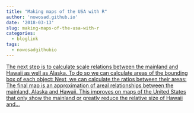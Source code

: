 ```yaml
---
title: "Making maps of the USA with R"
author: 'nowosad.github.io'
date: '2018-03-13'
slug: making-maps-of-the-usa-with-r
categories:
  - bloglink
tags:
  - nowosadgithubio
---
```


[The next step is to calculate scale relations between the mainland and Hawaii as well as Alaska. To do so we can calculate areas of the bounding box of each object: Next, we can calculate the ratios between their areas: The final map is an approximation of areal relationships between the mainland, Alaska and Hawaii. This improves on maps of the United States that only show the mainland or greatly reduce the relative size of Hawaii and...<click to read more>](https://nowosad.github.io/post/making-alternative-inset-maps-of-the-usa/)

